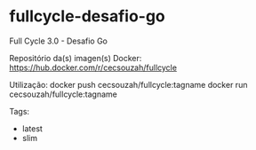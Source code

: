 # fullcycle-desafio-go
Full Cycle 3.0 - Desafio Go

Repositório da(s) imagen(s) Docker:
https://hub.docker.com/r/cecsouzah/fullcycle

Utilização:
docker push cecsouzah/fullcycle:tagname
docker run cecsouzah/fullcycle:tagname

Tags:
- latest
- slim
